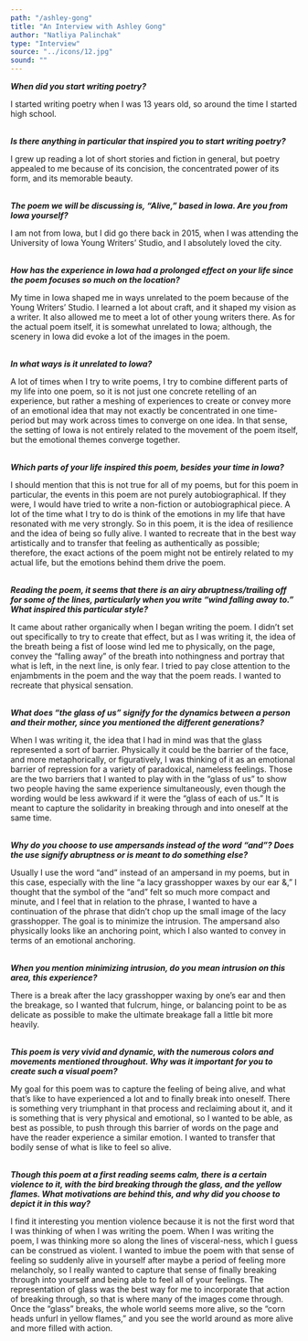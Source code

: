 ```yaml
---
path: "/ashley-gong"
title: "An Interview with Ashley Gong"
author: "Natliya Palinchak"
type: "Interview"
source: "../icons/12.jpg"
sound: ""
---
```


__*When did you start writing poetry?*__

I started writing poetry when I was 13 years old, so around the time I started high school. <br /><br />

__*Is there anything in particular that inspired you to start writing poetry?*__

I grew up reading a lot of short stories and fiction in general, but poetry appealed to me because of its concision, the concentrated power of its form, and its memorable beauty.<br /><br />

__*The poem we will be discussing is, “Alive,” based in Iowa. Are you from Iowa yourself?*__

I am not from Iowa, but I did go there back in 2015, when I was attending the University of Iowa Young Writers’ Studio, and I absolutely loved the city.<br /><br />

__*How has the experience in Iowa had a prolonged effect on your life since the poem focuses so much on the location?*__

My time in Iowa shaped me in ways unrelated to the poem because of the Young Writers’ Studio. I learned a lot about craft, and it shaped my vision as a writer. It also allowed me to meet a lot of other young writers there. As for the actual poem itself, it is somewhat unrelated to Iowa; although, the scenery in Iowa did evoke a lot of the images in the poem. <br /><br />

__*In what ways is it unrelated to Iowa?*__

A lot of times when I try to write poems, I try to combine different parts of my life into one poem, so it is not just one concrete retelling of an experience, but rather a meshing of experiences to create or convey more of an emotional idea that may not exactly be concentrated in one time-period but may work across times to converge on one idea. In that sense, the setting of Iowa is not entirely related to the movement of the poem itself, but the emotional themes converge together.<br /><br />

__*Which parts of your life inspired this poem, besides your time in Iowa?*__

I should mention that this is not true for all of my poems, but for this poem in particular, the events in this poem are not purely autobiographical. If they were, I would have tried to write a non-fiction or autobiographical piece. A lot of the time what I try to do is think of the emotions in my life that have resonated with me very strongly. So in this poem, it is the idea of resilience and the idea of being so fully alive. I wanted to recreate that in the best way artistically and to transfer that feeling as authentically as possible; therefore, the exact actions of the poem might not be entirely related to my actual life, but the emotions behind them drive the poem. <br /><br />

__*Reading the poem, it seems that there is an airy abruptness/trailing off for some of the lines, particularly when you write “wind falling away to.” What inspired this particular style?*__

It came about rather organically when I began writing the poem. I didn’t set out specifically to try to create that effect, but as I was writing it, the idea of the breath being a fist of loose wind led me to physically, on the page, convey the “falling away” of the breath into nothingness and portray that what is left, in the next line, is only fear. I tried to pay close attention to the enjambments in the poem and the way that the poem reads. I wanted to recreate that physical sensation.<br /><br />

__*What does “the glass of us” signify for the dynamics between a person and their mother, since you mentioned the different generations?*__

When I was writing it, the idea that I had in mind was that the glass represented a sort of barrier. Physically it could be the barrier of the face, and more metaphorically, or figuratively, I was thinking of it as an emotional barrier of repression for a variety of paradoxical, nameless feelings. Those are the two barriers that I wanted to play with in the “glass of us” to show two people having the same experience simultaneously, even though the wording would be less awkward if it were the “glass of each of us.” It is meant to capture the solidarity in breaking through and into oneself at the same time. <br /><br />

__*Why do you choose to use ampersands instead of the word “and”? Does the use signify abruptness or is meant to do something else?*__

Usually I use the word “and” instead of an ampersand in my poems, but in this case, especially with the line “a lacy grasshopper waxes by our ear &,” I thought that the symbol of the “and” felt so much more compact and minute, and I feel that in relation to the phrase, I wanted to have a continuation of the phrase that didn’t chop up the small image of the lacy grasshopper. The goal is to minimize the intrusion. The ampersand also physically looks like an anchoring point, which I also wanted to convey in terms of an emotional anchoring.<br /><br />

__*When you mention minimizing intrusion, do you mean intrusion on this area, this experience?*__

There is a break after the lacy grasshopper waxing by one’s ear and then the breakage, so I wanted that fulcrum, hinge, or balancing point to be as delicate as possible to make the ultimate breakage fall a little bit more heavily.<br /><br />

__*This poem is very vivid and dynamic, with the numerous colors and movements mentioned throughout. Why was it important for you to create such a visual poem?*__

My goal for this poem was to capture the feeling of being alive, and what that’s like to have experienced a lot and to finally break into oneself. There is something very triumphant in that process and reclaiming about it, and it is something that is very physical and emotional, so I wanted to be able, as best as possible, to push through this barrier of words on the page and have the reader experience a similar emotion. I wanted to transfer that bodily sense of what is like to feel so alive.  <br /><br />

__*Though this poem at a first reading seems calm, there is a certain violence to it, with the bird breaking through the glass, and the yellow flames. What motivations are behind this, and why did you choose to depict it in this way?*__

I find it interesting you mention violence because it is not the first word that I was thinking of when I was writing the poem. When I was writing the poem, I was thinking more so along the lines of visceral-ness, which I guess can be construed as violent. I wanted to imbue the poem with that sense of feeling so suddenly alive in yourself after maybe a period of feeling more melancholy, so I really wanted to capture that sense of finally breaking through into yourself and being able to feel all of your feelings. The representation of glass was the best way for me to incorporate that action of breaking through, so that is where many of the images come through. Once the “glass” breaks, the whole world seems more alive, so the “corn heads unfurl in yellow flames,” and you see the world around as more alive and more filled with action.
&nbsp;
